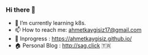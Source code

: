 ### Hi there 👋

- 🌱 I’m currently learning k8s.
- 📫 How to reach me: ahmetkaygisiz17@gmail.com
- :eyes: Inprogress : https://ahmetkaygisiz.github.io/
- :house:  Personal Blog : http://sag.click :tr:
